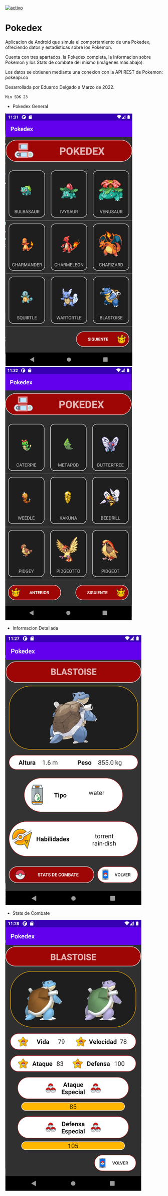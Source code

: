 [![activo](https://img.shields.io/badge/ACTIVO-ON-brightgreen)]()

# Pokedex
Aplicacion de Android que simula el comportamiento de una Pokedex, ofreciendo datos y estadísticas sobre los Pokemon.

Cuenta con tres apartados, la Pokedex completa, la Informacion sobre Pokemon y los Stats de combate del mismo (imágenes más abajo).

Los datos se obtienen mediante una conexion con la API REST de Pokemon: pokeapi.co

Desarrollada por Eduardo Delgado a Marzo de 2022.

```
Min SDK 23
```
- Pokedex General
                                                    
![](Imagenes/Pokedex-Main.png)
![](Imagenes/Pokedex-Main2.png)
                       
- Informacion Detallada 
                                          
![](Imagenes/PokedexInfoGeneral.png)

- Stats de Combate
                                     
![](Imagenes/PokedexStats.png)
